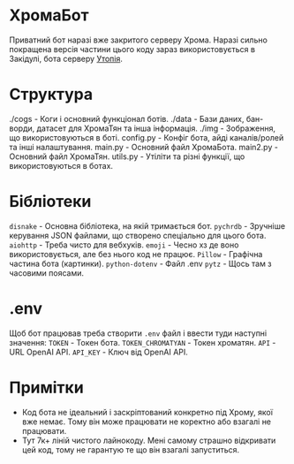 # ХромаБот
Приватний бот наразі вже закритого серверу Хрома. Наразі сильно покращена версія частини цього коду зараз використовується в Закідулі, бота серверу [Утопія](https://utopiya.xyz/discord).

# Структура
./cogs - Коги і основний функціонал ботів.
./data - Бази даних, бан-ворди, датасет для ХромаТян та інша інформація.
./img - Зображення, що використовуються в боті.
config.py - Конфіг бота, айді каналів/ролей та інші налаштування.
main.py - Основний файл ХромаБота.
main2.py - Основний файл ХромаТян.
utils.py - Утіліти та різні функції, що використовуються в ботах.

# Бібліотеки
`disnake` - Основна бібліотека, на якій тримається бот.
`pychrdb` - Зручніше керування JSON файлами, що створено спеціально для цього бота.
`aiohttp` - Треба чисто для вебхуків.
`emoji` - Чесно хз де воно використовується, але без нього код не працює.
`Pillow` - Графічна частина бота (картинки).
`python-dotenv` - Файл .env
`pytz` - Щось там з часовими поясами.

# .env
Щоб бот працював треба створити `.env` файл і ввести туди наступні значення:
`TOKEN` - Токен бота.
`TOKEN_CHROMATYAN` - Токен хроматян.
`API` - URL OpenAI API.
`API_KEY` - Ключ від OpenAI API.

# Примітки
- Код бота не ідеальний і заскріптований конкретно під Хрому, якої вже немає. Тому він може працювати не коректно або взагалі не працювати.
- Тут 7к+ ліній чистого лайнокоду. Мені самому страшно відкривати цей код, тому не гарантую те що він взагалі запуститься.